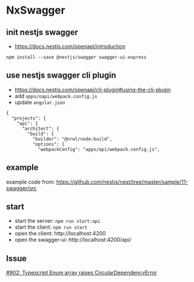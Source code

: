 # NxSwagger

## init nestjs swagger
* https://docs.nestjs.com/openapi/introduction

`npm install --save @nestjs/swagger swagger-ui-express`

## use nestjs swagger cli plugin
* https://docs.nestjs.com/openapi/cli-plugin#using-the-cli-plugin
* add `apps/oapi/webpack.config.js`
* update `angular.json`
```
{
  "projects": {
    "api": {
      "architect": {
        "build": {
          "builder": "@nrwl/node:build",
          "options": {
            "webpackConfig": "apps/api/webpack.config.js",

```

## example
example code from: https://github.com/nestjs/nest/tree/master/sample/11-swagger/src

## start
* start the server: `npm run start:api`
* start the client: `npm run start`
* open the client: http://localhost:4200
* open the swagger-ui: http://localhost:4200/api/


## Issue
[#902: Typescript Enum array raises CircularDependencyError](
https://github.com/nestjs/swagger/issues/902)

